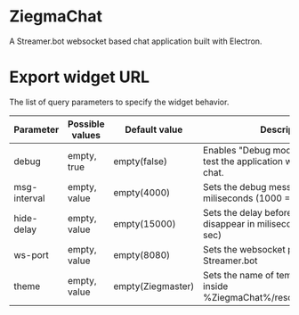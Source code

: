 # ZiegmaChat
A Streamer.bot websocket based chat application built with Electron.

# Export widget URL
The list of query parameters to specify the widget behavior.

| **Parameter** | **Possible values** | **Default value** | **Description** |
| ------ | ------ | ------ | ------ |
| debug | empty, true | empty(false) | Enables "Debug mode". Allows you to test the application without using a real chat. |
| msg-interval | empty, value | empty(4000) | Sets the debug messages interval in miliseconds (1000 = 1 sec) |
| hide-delay | empty, value | empty(15000) | Sets the delay before messages disappear in miliseconds (1000 = 1 sec) |
| ws-port | empty, value | empty(8080) | Sets the websocket port to connect to Streamer.bot |
| theme | empty, value | empty(Ziegmaster) | Sets the name of template directory inside %ZiegmaChat%/resources/chat/theme |
